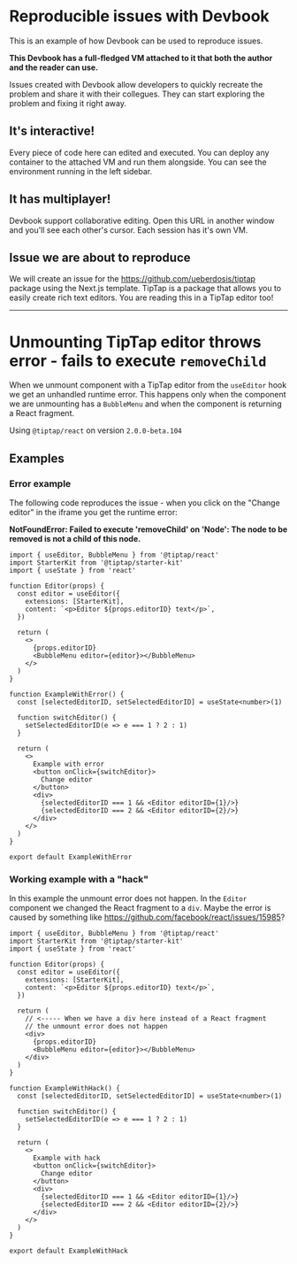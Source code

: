 # Reproducible issues with Devbook

This is an example of how Devbook can be used to reproduce issues.

**This Devbook has a full-fledged VM attached to it that both the author and the reader can use.**

Issues created with Devbook allow developers to quickly recreate the problem and share it with their collegues. They can start exploring the problem and fixing it right away.

## It's interactive!

Every piece of code here can edited and executed. You can deploy any container to the attached VM  and run them alongside. You can see the environment running in the left sidebar.

## It has multiplayer!

Devbook support collaborative editing. Open this URL in another window and you'll see each other's cursor. Each session has it's own VM.

## Issue we are about to reproduce

We will create an issue for the <https://github.com/ueberdosis/tiptap> package using the Next.js template. TipTap is a package that allows you to easily create rich text editors. You are reading this in a TipTap editor too!

---

# Unmounting TipTap editor throws error - fails to execute `removeChild` 

When we unmount component with a TipTap editor from the `useEditor` hook we get an unhandled runtime error. This happens only when the component we are unmounting has a `BubbleMenu` and when the component is returning a React fragment.

Using `@tiptap/react` on version `2.0.0-beta.104`

## Examples

### Error example

The following code reproduces the issue - when you click on the "Change editor" in the iframe you get the runtime error:

**NotFoundError: Failed to execute 'removeChild' on 'Node': The node to be removed is not a child of this node.**

<meta cell-type="iframe" src="https://3000-ckya7y0x7143607609ijv1m9oawa_1ad1629e-f565ad896794.o.usedevbook.com/cc">

```tsx {"cell-id":"kq0jofgm","cell-name":"cc.tsx","document-env-id":"1ad1629e","template-id":"nextjs-v11-components"}
import { useEditor, BubbleMenu } from '@tiptap/react'
import StarterKit from '@tiptap/starter-kit'
import { useState } from 'react'

function Editor(props) {
  const editor = useEditor({
    extensions: [StarterKit],
    content: `<p>Editor ${props.editorID} text</p>`,
  })

  return (
    <>
      {props.editorID}
      <BubbleMenu editor={editor}></BubbleMenu>
    </>
  )
}

function ExampleWithError() {
  const [selectedEditorID, setSelectedEditorID] = useState<number>(1)

  function switchEditor() {
    setSelectedEditorID(e => e === 1 ? 2 : 1)
  }
  
  return (
    <>
      Example with error
      <button onClick={switchEditor}>
        Change editor
      </button>
      <div>
        {selectedEditorID === 1 && <Editor editorID={1}/>}
        {selectedEditorID === 2 && <Editor editorID={2}/>}
      </div>
    </>
  )
}

export default ExampleWithError
```

### Working example with a "hack"

In this example the unmount error does not happen. In the `Editor` component we changed the React fragment to a `div`. Maybe the error is caused by something like <https://github.com/facebook/react/issues/15985>?

<meta cell-type="iframe" src="https://3000-ckya7y0x7143607609ijv1m9oawa_1ad1629e-f565ad896794.o.usedevbook.com/cc-ctf">

```tsx {"cell-id":"zpe6khp3","cell-name":"cc-ctf.tsx","document-env-id":"1ad1629e","template-id":"nextjs-v11-components"}
import { useEditor, BubbleMenu } from '@tiptap/react'
import StarterKit from '@tiptap/starter-kit'
import { useState } from 'react'

function Editor(props) {
  const editor = useEditor({
    extensions: [StarterKit],
    content: `<p>Editor ${props.editorID} text</p>`,
  })

  return (
    // <----- When we have a div here instead of a React fragment
    // the unmount error does not happen
    <div>
      {props.editorID}
      <BubbleMenu editor={editor}></BubbleMenu>
    </div>
  )
}

function ExampleWithHack() {
  const [selectedEditorID, setSelectedEditorID] = useState<number>(1)

  function switchEditor() {
    setSelectedEditorID(e => e === 1 ? 2 : 1)
  }
  
  return (
    <>
      Example with hack
      <button onClick={switchEditor}>
        Change editor
      </button>
      <div>
        {selectedEditorID === 1 && <Editor editorID={1}/>}
        {selectedEditorID === 2 && <Editor editorID={2}/>}
      </div>
    </>
  )
}

export default ExampleWithHack
```